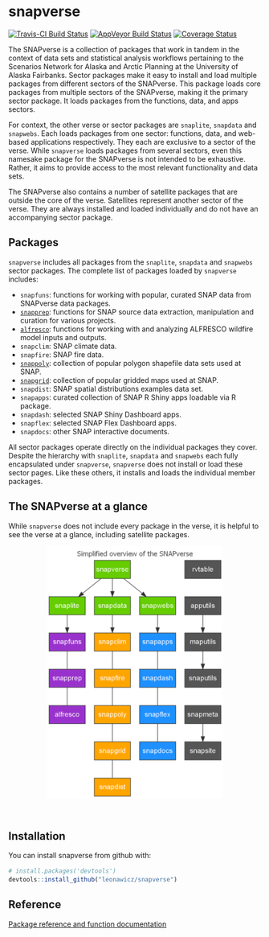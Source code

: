 
<!-- README.md is generated from README.Rmd. Please edit that file -->
snapverse
=========

[![Travis-CI Build Status](https://travis-ci.org/leonawicz/snapverse.svg?branch=master)](https://travis-ci.org/leonawicz/snapverse) [![AppVeyor Build Status](https://ci.appveyor.com/api/projects/status/github/leonawicz/snapverse?branch=master&svg=true)](https://ci.appveyor.com/project/leonawicz/snapverse) [![Coverage Status](https://img.shields.io/codecov/c/github/leonawicz/snapverse/master.svg)](https://codecov.io/github/leonawicz/snapverse?branch=master)

The SNAPverse is a collection of packages that work in tandem in the context of data sets and statistical analysis workflows pertaining to the Scenarios Network for Alaska and Arctic Planning at the University of Alaska Fairbanks. Sector packages make it easy to install and load multiple packages from different sectors of the SNAPverse. This package loads core packages from multiple sectors of the SNAPverse, making it the primary sector package. It loads packages from the functions, data, and apps sectors.

For context, the other verse or sector packages are `snaplite`, `snapdata` and `snapwebs`. Each loads packages from one sector: functions, data, and web-based applications respectively. They each are exclusive to a sector of the verse. While `snapverse` loads packages from several sectors, even this namesake package for the SNAPverse is not intended to be exhaustive. Rather, it aims to provide access to the most relevant functionality and data sets.

The SNAPverse also contains a number of satellite packages that are outside the core of the verse. Satellites represent another sector of the verse. They are always installed and loaded individually and do not have an accompanying sector package.

Packages
--------

`snapverse` includes all packages from the `snaplite`, `snapdata` and `snapwebs` sector packages. The complete list of packages loaded by `snapverse` includes:

-   `snapfuns`: functions for working with popular, curated SNAP data from SNAPverse data packages.
-   [`snapprep`](https://leonawicz.github.io/snapprep/): functions for SNAP source data extraction, manipulation and curation for various projects.
-   [`alfresco`](https://leonawicz.github.io/alfresco/): functions for working with and analyzing ALFRESCO wildfire model inputs and outputs.
-   `snapclim`: SNAP climate data.
-   `snapfire`: SNAP fire data.
-   [`snappoly`](https://leonawicz.github.io/snappoly/): collection of popular polygon shapefile data sets used at SNAP.
-   [`snapgrid`](https://leonawicz.github.io/snapgrid/): collection of popular gridded maps used at SNAP.
-   `snapdist`: SNAP spatial distributions examples data set.
-   `snapapps`: curated collection of SNAP R Shiny apps loadable via R package.
-   `snapdash`: selected SNAP Shiny Dashboard apps.
-   `snapflex`: selected SNAP Flex Dashboard apps.
-   `snapdocs`: other SNAP interactive documents.

All sector packages operate directly on the individual packages they cover. Despite the hierarchy with `snaplite`, `snapdata` and `snapwebs` each fully encapsulated under `snapverse`, `snapverse` does not install or load these sector pages. Like these others, it installs and loads the individual member packages.

The SNAPverse at a glance
-------------------------

While `snapverse` does not include every package in the verse, it is helpful to see the verse at a glance, including satellite packages.

<p style="text-align:center;">
<img src="https://raw.githubusercontent.com/leonawicz/leonawicz.github.io/master/assets/img/sv_all.png" width=350>
</p>
<br>

Installation
------------

You can install snapverse from github with:

``` r
# install.packages('devtools')
devtools::install_github("leonawicz/snapverse")
```

Reference
---------

[Package reference and function documentation](https://leonawicz.github.io/snapverse/)
